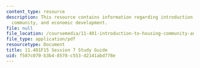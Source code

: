 ```yaml
---
content_type: resource
description: This resource contains information regarding introduction to housing,
  community, and economic development.
file: null
file_location: /coursemedia/11-401-introduction-to-housing-community-and-economic-development-fall-2015/f587c070b3b48578c553d2141abd778e_MIT11_401F15_Session7.pdf
file_type: application/pdf
resourcetype: Document
title: 11.401F15 Session 7 Study Guide
uid: f587c070-b3b4-8578-c553-d2141abd778e
---
```

